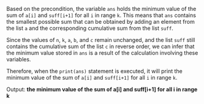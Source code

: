 Based on the precondition, the variable `ans` holds the minimum value of the sum of `a[i]` and `suff[i+1]` for all `i` in range `k`. This means that `ans` contains the smallest possible sum that can be obtained by adding an element from the list `a` and the corresponding cumulative sum from the list `suff`.

Since the values of `n`, `k`, `a`, `b`, and `c` remain unchanged, and the list `suff` still contains the cumulative sum of the list `c` in reverse order, we can infer that the minimum value stored in `ans` is a result of the calculation involving these variables.

Therefore, when the `print(ans)` statement is executed, it will print the minimum value of the sum of `a[i]` and `suff[i+1]` for all `i` in range `k`.

Output: **the minimum value of the sum of a[i] and suff[i+1] for all i in range k**